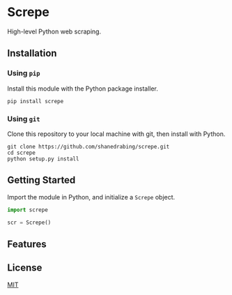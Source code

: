 # Screpe

High-level Python web scraping.

## Installation

### Using `pip`

Install this module with the Python package installer.

```console
pip install screpe
```

### Using `git`

Clone this repository to your local machine with git, then install with Python.

```console
git clone https://github.com/shanedrabing/screpe.git
cd screpe
python setup.py install
```

## Getting Started

Import the module in Python, and initialize a `Screpe` object.

```python
import screpe

scr = Screpe()
```

## Features

## License

[MIT](https://choosealicense.com/licenses/mit/)
